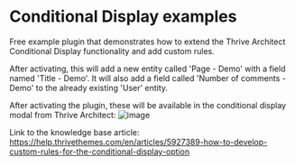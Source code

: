 # Conditional Display examples #
Free example plugin that demonstrates how to extend the Thrive Architect Conditional Display functionality and add custom rules.

After activating, this will add a new entity called 'Page - Demo' with a field named 'Title - Demo'.
It will also add a field called 'Number of comments - Demo' to the already existing 'User' entity.

After activating the plugin, these will be available in the conditional display modal from Thrive Architect:
![image](https://user-images.githubusercontent.com/26145465/155287317-6266c41f-3312-4398-871b-9e74ae3f6ca3.png)

Link to the knowledge base article: https://help.thrivethemes.com/en/articles/5927389-how-to-develop-custom-rules-for-the-conditional-display-option
